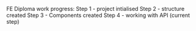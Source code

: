 FE Diploma work progress:
Step 1 - project intialised
Step 2 - structure created
Step 3 - Components created
Step 4 - working with API (current step)